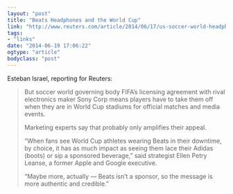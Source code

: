 ```yaml
---
layout: "post"
title: "Beats Headphones and the World Cup"
link: "http://www.reuters.com/article/2014/06/17/us-soccer-world-headphones-idUSKBN0ES1YQ20140617"
tags: 
- "links"
date: "2014-06-19 17:06:22"
ogtype: "article"
bodyclass: "post"
---
```


Esteban Israel, reporting for Reuters:

> But soccer world governing body FIFA’s licensing agreement with rival electronics maker Sony Corp means players have to take them off when they are in World Cup stadiums for official matches and media events.
> 
>  Marketing experts say that probably only amplifies their appeal.
> 
>  “When fans see World Cup athletes wearing Beats in their downtime, by choice, it has as much impact as seeing them lace their Adidas (boots) or sip a sponsored beverage,” said strategist Ellen Petry Leanse, a former Apple and Google executive.
> 
>  “Maybe more, actually — Beats isn’t a sponsor, so the message is more authentic and credible.”